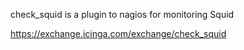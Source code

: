 check_squid is a plugin to nagios for monitoring Squid

https://exchange.icinga.com/exchange/check_squid
